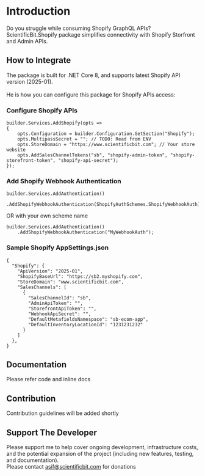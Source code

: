 # Introduction
Do you struggle while consuming Shopify GraphQL APIs? ScientificBit.Shopify package simplifies connectivity with Shopify Storfront and Admin APIs.

## How to Integrate
The package is built for .NET Core 8, and supports latest Shopify API version (2025-01).
<br/><br/>
He is how you can configure this package for Shopify APIs access:

### Configure Shopify APIs
```
builder.Services.AddShopify(opts =>
{
    opts.Configuration = builder.Configuration.GetSection("Shopify");
    opts.MultipassSecret = ""; // TODO: Read from ENV
    opts.StoreDomain = "https://www.scientificbit.com"; // Your store website
    opts.AddSalesChannelTokens("sb", "shopify-admin-token", "shopify-storefront-token", "shopify-api-secret");
});
```
### Add Shopify Webhook Authentication
```
builder.Services.AddAuthentication()
    .AddShopifyWebhookAuthentication(ShopifyAuthSchemes.ShopifyWebhookAuth);
```
OR with your own scheme name
```
builder.Services.AddAuthentication()
    .AddShopifyWebhookAuthentication("MyWebhookAuth");
```

### Sample Shopify AppSettings.json
```
{
  "Shopify": {
    "ApiVersion": "2025-01",
    "ShopifyBaseUrl": "https://sb2.myshopify.com",
    "StoreDomain": "www.scientificbit.com",
    "SalesChannels": [
      {
        "SalesChannelId": "sb",
        "AdminApiToken": "",
        "StorefrontApiToken": "",
        "WebhookApiSecret": "",
        "DefaultMetafieldsNamespace": "sb-ecom-app",
        "DefaultInventoryLocationId": "1231231232"
      }
    ]
  },
}
```

## Documentation
Please refer code and inline docs

## Contribution
Contribution guidelines will be added shortly

## Support The Developer
Please support me to help cover ongoing development, infrastructure costs, and the potential expansion of the project (including new features, testing, and documentation).
<br/>
Please contact asif@scientificbit.com for donations
